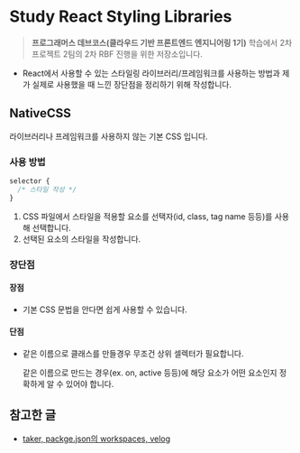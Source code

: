 # Study React Styling Libraries

> **프로그래머스 데브코스(클라우드 기반 프론트엔드 엔지니어링 1기)** 학습에서 2차 프로젝트 2팀의 2차 RBF 진행을 위한 저장소입니다.

- React에서 사용할 수 있는 스타일링 라이브러리/프레임워크를 사용하는 방법과 제가 실제로 사용했을 때 느낀 장단점을 정리하기 위해 작성합니다.

## NativeCSS

라이브러리나 프레임워크를 사용하지 않는 기본 CSS 입니다.

### 사용 방법

```css
selector {
  /* 스타일 작성 */
}
```

1. CSS 파일에서 스타일을 적용할 요소를 선택자(id, class, tag name 등등)를 사용해 선택합니다.
2. 선택된 요소의 스타일을 작성합니다.

### 장단점

#### 장점

- 기본 CSS 문법을 안다면 쉽게 사용할 수 있습니다.

#### 단점

- 같은 이름으로 클래스를 만들경우 무조건 상위 셀렉터가 필요합니다.

  같은 이름으로 만드는 경우(ex. on, active 등등)에 해당 요소가 어떤 요소인지 정확하게 알 수 있어야 합니다.

<!--

## 내용 1

### 상세 1

### 상세 2

## 내용 정리

## 결론

1. 결론 1

   - 내용

2. 결론 2

   - 내용

-->

## 참고한 글

<!-- 링크 형식으로 작성!! [작성자, 제목, 사이트이름 - 참고한 내용](링크) -->

- [taker, packge.json의 workspaces, velog](https://velog.io/@kksh1205/packge.json%EC%9D%98-workspaces)
